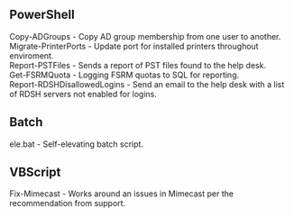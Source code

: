 ## PowerShell
Copy-ADGroups - Copy AD group membership from one user to another.  
Migrate-PrinterPorts - Update port for installed printers throughout enviroment.  
Report-PSTFiles - Sends a report of PST files found to the help desk.  
Get-FSRMQuota - Logging FSRM quotas to SQL for reporting.  
Report-RDSHDisallowedLogins - Send an email to the help desk with a list of RDSH servers not enabled for logins.

## Batch
ele.bat - Self-elevating batch script.

## VBScript
Fix-Mimecast - Works around an issues in Mimecast per the recommendation from support.

